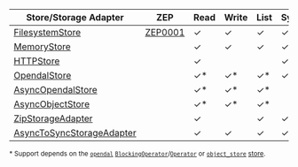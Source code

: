 | Store/Storage Adapter       | ZEP       | Read     | Write    | List     | Sync    | Async   | Feature/Crate         |
| --------------------------- | --------  | -------- | -------- | -------- | ------- | ------- | --------------------- |
| [FilesystemStore]           | [ZEP0001] | &check;  | &check;  | &check;  | &check; |         |                       |
| [MemoryStore]               |           | &check;  | &check;  | &check;  | &check; |         |                       |
| [HTTPStore]                 |           | &check;  |          |          | &check; |         | http                  |
| [OpendalStore]              |           | &check;* | &check;* | &check;* | &check; |         | [zarrs_opendal]       |
| [AsyncOpendalStore]         |           | &check;* | &check;* | &check;* |         | &check; | [zarrs_opendal]       |
| [AsyncObjectStore]          |           | &check;* | &check;* | &check;* |         | &check; | [zarrs_object_store]  |
| [ZipStorageAdapter]         |           | &check;  |          | &check;  | &check; |         | zip                   |
| [AsyncToSyncStorageAdapter] |           | &check;  | &check;  | &check;  | &check; |         | async                 |

<sup>\* Support depends on the [`opendal`](https://docs.rs/opendal/latest/opendal/) [`BlockingOperator`](https://docs.rs/opendal/latest/opendal/struct.BlockingOperator.html)/[`Operator`](https://docs.rs/opendal/latest/opendal/struct.Operator.html) or [`object_store`](https://docs.rs/object_store/latest/object_store/) [store](https://docs.rs/object_store/latest/object_store/index.html#modules).</sup>

[ZEP0001]: https://zarr.dev/zeps/accepted/ZEP0001.html

[FilesystemStore]: crate::storage::store::FilesystemStore
[MemoryStore]: crate::storage::store::MemoryStore
[HTTPStore]: crate::storage::store::HTTPStore
[ZipStorageAdapter]: crate::storage::storage_adapter::zip::ZipStorageAdapter
[AsyncToSyncStorageAdapter]: crate::storage::storage_adapter::async_to_sync::AsyncToSyncStorageAdapter

[zarrs_object_store]: https://docs.rs/zarrs_object_store/latest/zarrs_object_store/
[zarrs_opendal]: https://docs.rs/zarrs_opendal/latest/zarrs_opendal/
[OpendalStore]: https://docs.rs/zarrs_opendal/latest/zarrs_opendal/struct.OpendalStore.html
[AsyncOpendalStore]: https://docs.rs/zarrs_opendal/latest/zarrs_opendal/struct.AsyncOpendalStore.html
[AsyncObjectStore]: https://docs.rs/zarrs_object_store/latest/zarrs_object_store/struct.AsyncObjectStore.html
